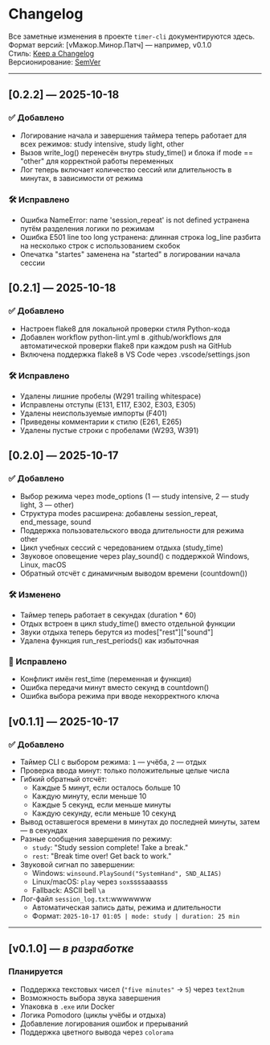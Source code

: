 # Changelog

Все заметные изменения в проекте `timer-cli` документируются здесь.  
Формат версий: [vМажор.Минор.Патч] — например, v0.1.0  
Стиль: [Keep a Changelog](https://keepachangelog.com/ru/1.0.0/)  
Версионирование: [SemVer](https://semver.org/lang/ru/)

---
## [0.2.2] — 2025-10-18
### ✅ Добавлено
- Логирование начала и завершения таймера теперь работает для всех режимов: study intensive, study light, other
- Вызов write_log() перенесён внутрь study_time() и блока if mode == "other" для корректной работы переменных
- Лог теперь включает количество сессий или длительность в минутах, в зависимости от режима

### 🛠 Исправлено

- Ошибка NameError: name 'session_repeat' is not defined устранена путём разделения логики по режимам
- Ошибка E501 line too long устранена: длинная строка log_line разбита на несколько строк с использованием скобок
- Опечатка "startes" заменена на "started" в логировании начала сессии

## [0.2.1] — 2025-10-18
### ✅ Добавлено

- Настроен flake8 для локальной проверки стиля Python-кода
- Добавлен workflow python-lint.yml в .github/workflows для автоматической проверки flake8 при каждом push на GitHub
- Включена поддержка flake8 в VS Code через .vscode/settings.json

### 🛠 Исправлено

- Удалены лишние пробелы (W291 trailing whitespace)
- Исправлены отступы (E131, E117, E302, E303, E305)
- Удалены неиспользуемые импорты (F401)
- Приведены комментарии к стилю (E261, E265)
- Удалены пустые строки с пробелами (W293, W391)

## [0.2.0] — 2025-10-17
### ✅ Добавлено

- Выбор режима через mode_options (1 — study intensive, 2 — study light, 3 — other)
- Структура modes расширена: добавлены session_repeat, end_message, sound
- Поддержка пользовательского ввода длительности для режима other
- Цикл учебных сессий с чередованием отдыха (study_time)
- Звуковое оповещение через play_sound() с поддержкой Windows, Linux, macOS
- Обратный отсчёт с динамичным выводом времени (countdown())

### 🛠 Изменено

- Таймер теперь работает в секундах (duration * 60)
- Отдых встроен в цикл study_time() вместо отдельной функции
- Звуки отдыха теперь берутся из modes["rest"]["sound"]
- Удалена функция run_rest_periods() как избыточная

### 🐛 Исправлено

- Конфликт имён rest_time (переменная и функция)
- Ошибка передачи минут вместо секунд в countdown()
- Ошибка выбора режима при вводе некорректного ключа

## [v0.1.1] — 2025-10-17

### ✅ Добавлено

- Таймер CLI с выбором режима: `1` — учёба, `2` — отдых
- Проверка ввода минут: только положительные целые числа
- Гибкий обратный отсчёт:
  - Каждые 5 минут, если осталось больше 10
  - Каждую минуту, если меньше 10
  - Каждые 5 секунд, если меньше минуты
  - Каждую секунду, если меньше 10 секунд
- Вывод оставшегося времени в минутах до последней минуты, затем — в секундах
- Разные сообщения завершения по режиму:
  - `study`: "Study session complete! Take a break."
  - `rest`: "Break time over! Get back to work."
- Звуковой сигнал по завершении:
  - Windows: `winsound.PlaySound("SystemHand", SND_ALIAS)`
  - Linux/macOS: `play` через `sox`ssssaaasss
  - Fallback: ASCII bell `\a`
- Лог-файл `session_log.txt`:wwwwwww
  - Автоматическая запись даты, режима и длительности
  - Формат: `2025-10-17 01:05 | mode: study | duration: 25 min`

---

## [v0.1.0] — *в разработке*

### Планируется

- Поддержка текстовых чисел (`"five minutes"` → `5`) через `text2num`
- Возможность выбора звука завершения
- Упаковка в `.exe` или Docker
- Логика Pomodoro (циклы учёбы и отдыха)
- Добавление логирования ошибок и прерываний
- Поддержка цветного вывода через `colorama`
